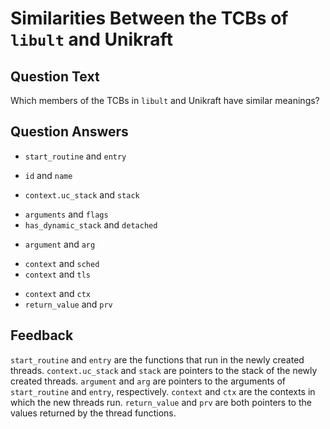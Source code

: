 # Similarities Between the TCBs of `libult` and Unikraft

## Question Text

Which members of the TCBs in `libult` and Unikraft have similar meanings?

## Question Answers

+ `start_routine` and `entry`
- `id` and `name`
+ `context.uc_stack` and `stack`
- `arguments` and `flags`
- `has_dynamic_stack` and `detached`
+ `argument` and `arg`
- `context` and `sched`
- `context` and `tls`
+ `context` and `ctx`
+ `return_value` and `prv`

## Feedback

`start_routine` and `entry` are the functions that run in the newly created threads.
`context.uc_stack` and `stack` are pointers to the stack of the newly created threads.
`argument` and `arg` are pointers to the arguments of `start_routine` and `entry`, respectively.
`context` and `ctx` are the contexts in which the new threads run.
`return_value` and `prv` are both pointers to the values returned by the thread functions.
